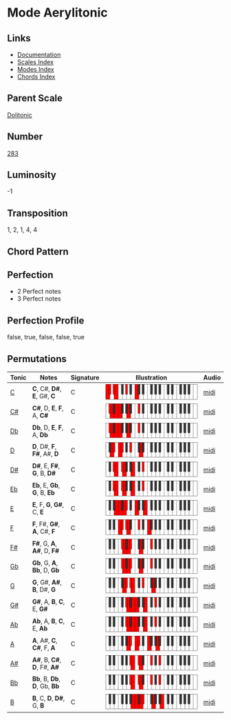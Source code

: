 # Mode Aerylitonic

## Links

- [Documentation](README.md)
- [Scales Index](Scales.md)
- [Modes Index](Modes.md)
- [Chords Index](Chords.md)

## Parent Scale

[Dolitonic](ScaleDolitonic.md)

## Number

[283](https://ianring.com/musictheory/scales/283)

## Luminosity

-1

## Transposition

1, 2, 1, 4, 4

## Chord Pattern



## Perfection

- 2 Perfect notes
- 3 Perfect notes

## Perfection Profile

false, true, false, false, true

## Permutations

| Tonic | Notes | Signature | Illustration | Audio |
|-------|-------|-----------|--------------|-------|
| [C](ModeCNaturalAerylitonic.md) | **C**, C#, **D#**, **E**, G#, **C** | C | ![CNaturalAerylitonic](ModeCNaturalAerylitonic.png) | [midi](https://github.com/edipermadi/music/blob/main/docs/ModeCNaturalAerylitonic.mid?raw=true) |
| [C#](ModeCSharpAerylitonic.md) | **C#**, D, **E**, **F**, A, **C#** | C | ![CSharpAerylitonic](ModeCSharpAerylitonic.png) | [midi](https://github.com/edipermadi/music/blob/main/docs/ModeCSharpAerylitonic.mid?raw=true) |
| [Db](ModeDFlatAerylitonic.md) | **Db**, D, **E**, **F**, A, **Db** | C | ![DFlatAerylitonic](ModeDFlatAerylitonic.png) | [midi](https://github.com/edipermadi/music/blob/main/docs/ModeDFlatAerylitonic.mid?raw=true) |
| [D](ModeDNaturalAerylitonic.md) | **D**, D#, **F**, **F#**, A#, **D** | C | ![DNaturalAerylitonic](ModeDNaturalAerylitonic.png) | [midi](https://github.com/edipermadi/music/blob/main/docs/ModeDNaturalAerylitonic.mid?raw=true) |
| [D#](ModeDSharpAerylitonic.md) | **D#**, E, **F#**, **G**, B, **D#** | C | ![DSharpAerylitonic](ModeDSharpAerylitonic.png) | [midi](https://github.com/edipermadi/music/blob/main/docs/ModeDSharpAerylitonic.mid?raw=true) |
| [Eb](ModeEFlatAerylitonic.md) | **Eb**, E, **Gb**, **G**, B, **Eb** | C | ![EFlatAerylitonic](ModeEFlatAerylitonic.png) | [midi](https://github.com/edipermadi/music/blob/main/docs/ModeEFlatAerylitonic.mid?raw=true) |
| [E](ModeENaturalAerylitonic.md) | **E**, F, **G**, **G#**, C, **E** | C | ![ENaturalAerylitonic](ModeENaturalAerylitonic.png) | [midi](https://github.com/edipermadi/music/blob/main/docs/ModeENaturalAerylitonic.mid?raw=true) |
| [F](ModeFNaturalAerylitonic.md) | **F**, F#, **G#**, **A**, C#, **F** | C | ![FNaturalAerylitonic](ModeFNaturalAerylitonic.png) | [midi](https://github.com/edipermadi/music/blob/main/docs/ModeFNaturalAerylitonic.mid?raw=true) |
| [F#](ModeFSharpAerylitonic.md) | **F#**, G, **A**, **A#**, D, **F#** | C | ![FSharpAerylitonic](ModeFSharpAerylitonic.png) | [midi](https://github.com/edipermadi/music/blob/main/docs/ModeFSharpAerylitonic.mid?raw=true) |
| [Gb](ModeGFlatAerylitonic.md) | **Gb**, G, **A**, **Bb**, D, **Gb** | C | ![GFlatAerylitonic](ModeGFlatAerylitonic.png) | [midi](https://github.com/edipermadi/music/blob/main/docs/ModeGFlatAerylitonic.mid?raw=true) |
| [G](ModeGNaturalAerylitonic.md) | **G**, G#, **A#**, **B**, D#, **G** | C | ![GNaturalAerylitonic](ModeGNaturalAerylitonic.png) | [midi](https://github.com/edipermadi/music/blob/main/docs/ModeGNaturalAerylitonic.mid?raw=true) |
| [G#](ModeGSharpAerylitonic.md) | **G#**, A, **B**, **C**, E, **G#** | C | ![GSharpAerylitonic](ModeGSharpAerylitonic.png) | [midi](https://github.com/edipermadi/music/blob/main/docs/ModeGSharpAerylitonic.mid?raw=true) |
| [Ab](ModeAFlatAerylitonic.md) | **Ab**, A, **B**, **C**, E, **Ab** | C | ![AFlatAerylitonic](ModeAFlatAerylitonic.png) | [midi](https://github.com/edipermadi/music/blob/main/docs/ModeAFlatAerylitonic.mid?raw=true) |
| [A](ModeANaturalAerylitonic.md) | **A**, A#, **C**, **C#**, F, **A** | C | ![ANaturalAerylitonic](ModeANaturalAerylitonic.png) | [midi](https://github.com/edipermadi/music/blob/main/docs/ModeANaturalAerylitonic.mid?raw=true) |
| [A#](ModeASharpAerylitonic.md) | **A#**, B, **C#**, **D**, F#, **A#** | C | ![ASharpAerylitonic](ModeASharpAerylitonic.png) | [midi](https://github.com/edipermadi/music/blob/main/docs/ModeASharpAerylitonic.mid?raw=true) |
| [Bb](ModeBFlatAerylitonic.md) | **Bb**, B, **Db**, **D**, Gb, **Bb** | C | ![BFlatAerylitonic](ModeBFlatAerylitonic.png) | [midi](https://github.com/edipermadi/music/blob/main/docs/ModeBFlatAerylitonic.mid?raw=true) |
| [B](ModeBNaturalAerylitonic.md) | **B**, C, **D**, **D#**, G, **B** | C | ![BNaturalAerylitonic](ModeBNaturalAerylitonic.png) | [midi](https://github.com/edipermadi/music/blob/main/docs/ModeBNaturalAerylitonic.mid?raw=true) |
